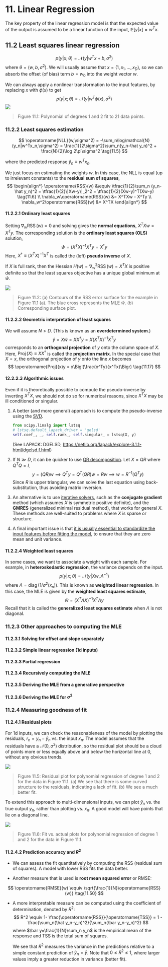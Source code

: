 # 11. Linear Regression

The key property of the linear regression model is that the expected value of the output is assumed to be a linear function of the input, $\mathbb{E}[y|x]=w^Tx$.




## 11.2 Least squares linear regression

$$
p(y|x;\theta) = \mathcal{N}(y|w^Tx+b,\sigma^2) \tag{11.1}
$$
where $\theta=(w,b,\sigma^2)$. We will usually assume that $x=(1,x_1,\dotsc,x_D)$, so we can absorb the offset (of bias) term $b=w_0$ into the weight vector $w$.

We can always apply a nonlinear transformation to the input features, by replacing $x$ with $\phi(x)$ to get
$$
p(y|x;\theta) = \mathcal{N}(y|w^T\phi(x),\sigma^2) \tag{11.3}
$$
![](figure_11.1.png)

> Figure 11.1: Polynomial of degrees 1 and 2 fit to 21 data points.



### 11.2.2 Least squares estimation

$$
\operatorname{NLL}(w,\sigma^2) = -\sum_n\log\mathcal{N}(y_n|w^Tx_n,\sigma^2) = \frac{1}{2\sigma^2}\sum_n(y_n-\hat y_n)^2 + \frac{N}{2}\log 2\pi\sigma^2 \tag{11.5}
$$

where the predicted response $\hat y_n\equiv w^Tx_n$.

We just focus on estimating the weights $w$. In this case, the NLL is equal (up to irrelevant constants) to the **residual sum of squares**,
$$
\begin{align*}
\operatorname{RSS}(w) &\equiv \tfrac{1}{2}\sum_n (y_n-\hat y_n)^2 = \tfrac{1}{2}\|Xw-y\|_2^2 = \tfrac{1}{2}(Xw-y)^T(Xw-y) \tag{11.6} \\
\nabla_w\operatorname{RSS}(w) &= X^TXw - X^Ty \\
\nabla_w^2\operatorname{RSS}(w) &= X^TX
\end{align*}
$$



#### 11.2.2.1 Ordinary least squares

Setting $\nabla_w\operatorname{RSS}(w)=0$ and solving gives the **normal equations**, $X^TXw=X^Ty$. The corresponding solution is the **ordinary least squares (OLS)** solution,
$$
\hat w = (X^TX)^{-1}X^Ty = X^\dagger y \tag{11.9}
$$
Here, $X^\dagger\equiv (X^TX)^{-1}X^T$ is called the (left) **pseudo inverse** of $X$.

If $X$ is full rank, then the Hessian $H(w)=\nabla_w^2\operatorname{RSS}(w) = X^TX$ is positive definite so that the least squares objective has a unique global minimum at $\hat w$.

![](figure_11.2.png)

> Figure 11.2: (a) Contours of the RSS error surface for the example in Figure 11.1 (a). The blue cross represents the MLE $\hat w$. (b) Corresponding surface plot.



#### 11.2.2.2 Geometric interpretation of least squares

We will assume $N>D$. (This is known as an **overdetermined system**.)
$$
\hat y = X\hat w = XX^\dagger y = X(X^TX)^{-1}X^T y \tag{11.15}
$$
corresponds to an **orthogonal projection** of $y$ onto the column space of $X$. Here, $\operatorname{Proj}(X)\equiv XX^\dagger$ is called the **projection matrix**. In the special case that $X=x$, the orthogonal projection of $y$ onto the line $x$ becomes
$$
\operatorname{Proj}(x)y = x\Bigl(\frac{x^Ty}{x^Tx}\Bigr) \tag{11.17}
$$



#### 12.2.2.3 Algorithmic issues

Even if it is theoretically possible to compute the pseudo-inverse by inverting $X^TX$, we should not do so for numerical reasons, since $X^TX$ may be ill conditioned or singular.

1. A better (and more general) approach is to compute the pseudo-inverse using the <u>SVD</u>.

   ```python
   from scipy.linalg import lstsq
   # lstsq.default_lapack_driver = 'gelsd'
   self.coef_, _, self.rank_, self.singular_ = lstsq(X, y)
   ```

   (See LAPACK: DGELSD, https://netlib.org/lapack/explore-3.1.1-html/dgelsd.f.html)

2. If $N\gg D$, it can be quicker to use <u>QR decomposition</u>. Let $X=QR$ where $Q^TQ=I$.
   $$
   y = (QR)w \implies Q^Ty = Q^T(QR)w = Rw \implies w = R^{-1}(Q^Ty) 
   $$
   Since $R$ is upper triangular, we can solve the last equation using back-substitution, thus avoiding matrix inversion.

3. An alternative is to use <u>iterative solvers</u>, such as the **conjugate gradient** method (which assumes $X$ is symmetric positive definite), and the **GMRES** (generalized minimal residual method), that works for general $X$. These methods are well-suited to problems where $X$ is sparse or structure.

4. A final important issue is that <u>it is usually essential to standardize the input features before fitting the model</u>, to ensure that they are zero mean and unit variance.



#### 11.2.2.4 Weighted least squares

In some cases, we want to associate a weight with each sample. For example, in **heteroskedastic regression**, the variance depends on the input.
$$
p(y|x;\theta) = \mathcal{N}(y|Xw,\Lambda^{-1}) \tag{11.23}
$$
where $\Lambda=\operatorname{diag}(1/\sigma^2(x_n))$. This is known as **weighted linear regression**. In this case, the MLE is given by the **weighted least squares estimate**,
$$
\hat w = (X^T\Lambda X)^{-1}X^T\Lambda y \tag{11.24}
$$
Recall that it is called the **generalized least squares estimate** when $\Lambda$ is not diagonal.



### 11.2.3 Other approaches to computing the MLE

#### 11.2.3.1 Solving for offset and slope separately



#### 11.2.3.2 Simple linear regression (1d inputs)



#### 11.2.3.3 Partial regression



#### 11.2.3.4 Recursively computing the MLE



#### 11.2.3.5 Deriving the MLE from a generative perspective



#### 11.2.3.6 Deriving the MLE for $\sigma^2$



### 11.2.4 Measuring goodness of fit

#### 11.2.4.1 Residual plots

For 1d inputs, we can check the reasonableness of the model by plotting the residuals, $r_n=y_n-\hat y_n$ vs. the input $x_n$. The model assumes that the residuals have a $\mathcal{N}(0,\sigma^2)$ distribution, so the residual plot should be a cloud of points more or less equally above and below the horizontal line at 0, without any obvious trends.

![](figure_11.5.png)

> Figure 11.5: Residual plot for polynomial regression of degree 1 and 2 for the data in Figure 11.1. (a) We see that there is some curved structure to the residuals, indicating a lack of fit. (b) We see a much better fit.



To extend this approach to multi-dimensional inputs, we can plot $\hat y_n$ vs. the true output $y_n$, rather than plotting vs. $x_n$. A good model will have points that lie on a diagonal line.

![](figure_11.6.png)

> Figure 11.6: Fit vs. actual plots for polynomial regression of degree 1 and 2 for the data in Figure 11.1.



#### 11.2.4.2 Prediction accuracy and $R^2$

- We can assess the fit quantitatively by computing the RSS (residual sum of squares). A model with lower RSS fits the data better.

- Another measure that is used is **root mean squared error** or RMSE:

$$
\operatorname{RMSE}(w) \equiv \sqrt{\frac{1}{N}\operatorname{RSS}(w)} \tag{11.50}
$$

- A more interpretable measure can be computed using the coefficient of determination, denoted by $R^2$:
  $$
  R^2 \equiv 1- \frac{\operatorname{RSS}}{\operatorname{TSS}} = 1 - \frac{\sum_n(\hat y_n-y_n)^2}{\sum_n(\bar y_n-y_n)^2}
  $$
  where $\bar y=\frac{1}{N}\sum_n y_n$ is the empirical mean of the response and TSS is the total sum of squares.

  We see that $R^2$ measures the variance in the predictions relative to a simple constant prediction of $\hat y_n=\bar y$. Note that $0\leq R^2\leq 1$, where larger values imply a greater reduction in variance (better fit).
